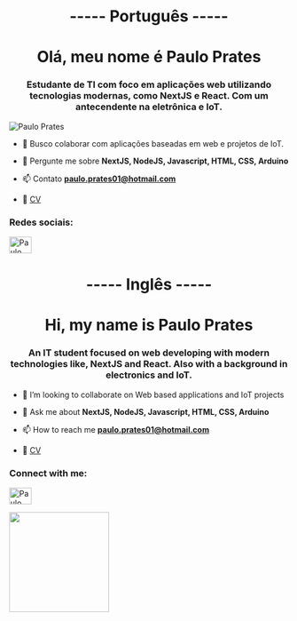<h1 align="center">----- Português -----</h1>

<h1 align="center">Olá, meu nome é Paulo Prates</h1>
<h3 align="center">Estudante de TI com foco em aplicações web utilizando tecnologias modernas, como NextJS e React. Com um antecendente na eletrônica e IoT.</h3>

<p align="left"> <img src="https://komarev.com/ghpvc/?username=PauloPrates-20&label=Profile%20views&color=0e75b6&style=flat" alt="Paulo Prates" /> </p>

- 👯 Busco colaborar com aplicações baseadas em web e projetos de IoT.

- 💬 Pergunte me sobre **NextJS, NodeJS, Javascript, HTML, CSS, Arduino**

- 📫 Contato **paulo.prates01@hotmail.com**

- 📄 [CV](https://docs.google.com/document/d/1jGE-MKoOWPtoEorlfWU_0MHR-P95H4MN/edit?usp=sharing&ouid=100722193562453335378&rtpof=true&sd=true)

<h3 align="left">Redes sociais:</h3>
<p align="left">
  <a href="https://www.linkedin.com/in/paulo-prates-457b43211/" target="blank"><img align="center" src="https://raw.githubusercontent.com/rahuldkjain/github-profile-readme-generator/master/src/images/icons/Social/linked-in-alt.svg" alt="Paulo Prates" height="30" width="40" /></a>
</p>

<h1 align="center">----- Inglês -----</h1>

<h1 align="center">Hi, my name is Paulo Prates</h1>
<h3 align="center">An IT student focused on web developing with modern technologies like, NextJS and React. Also with a background in electronics and IoT.</h3>

- 👯 I’m looking to collaborate on Web based applications and IoT projects

- 💬 Ask me about **NextJS, NodeJS, Javascript, HTML, CSS, Arduino**

- 📫 How to reach me **paulo.prates01@hotmail.com**

- 📄 [CV](https://docs.google.com/document/d/1jGE-MKoOWPtoEorlfWU_0MHR-P95H4MN/edit?usp=sharing&ouid=100722193562453335378&rtpof=true&sd=true)

<h3 align="left">Connect with me:</h3>
<p align="left">
  <a href="https://www.linkedin.com/in/paulo-prates-457b43211/" target="blank"><img align="center" src="https://raw.githubusercontent.com/rahuldkjain/github-profile-readme-generator/master/src/images/icons/Social/linked-in-alt.svg" alt="Paulo Prates" height="30" width="40" /></a>
</p>

<p>
  <img height="180em" src="https://github-readme-stats.vercel.app/api/top-langs/?username=PauloPrates-20&exclude_repo=KNN-Image-Classification&show_icons=true&hide_border=true&layout=compact&langs_count=120&theme=tokyonight&hide=hide%3Dphp,tex,tsql,shell,c%23,roff"/>
</p>

